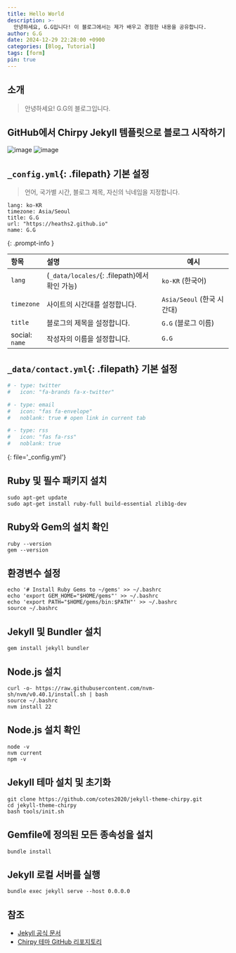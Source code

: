 ```yaml
---
title: Hello World
description: >-
  안녕하세요, G.G입니다! 이 블로그에서는 제가 배우고 경험한 내용을 공유합니다.
author: G.G
date: 2024-12-29 22:28:00 +0900
categories: [Blog, Tutorial]
tags: [form]
pin: true
---
```


## 소개

> 안녕하세요! G.G의 블로그입니다.

## GitHub에서 Chirpy Jekyll 템플릿으로 블로그 시작하기

![image](https://github.com/user-attachments/assets/7e77c4a8-289f-462d-97fc-71cc92c225cc)
![image](https://github.com/user-attachments/assets/3d26ee42-9fd9-4923-937a-2922b844224a)

## `_config.yml`{: .filepath} 기본 설정

> 언어, 국가별 시간, 블로그 제목, 자신의 닉네임을 지정합니다.

```
lang: ko-KR
timezone: Asia/Seoul
title: G.G
url: "https://heaths2.github.io"
name: G.G
```

{: .prompt-info }
>
| **항목**                 | **설명**                                     | **예시**                 |
|:-------------------------|:---------------------------------------------|--------------------------|
| `lang`                   | (`_data/locales/`{: .filepath}에서 확인 가능) | `ko-KR` (한국어)         |
| `timezone`               | 사이트의 시간대를 설정합니다.                  | `Asia/Seoul` (한국 시간대)|
| `title`                  | 블로그의 제목을 설정합니다.                    | `G.G` (블로그 이름)      |
| social:<br>  `name`      | 작성자의 이름을 설정합니다.                    | `G.G`                   |

## `_data/contact.yml`{: .filepath} 기본 설정

> 

```yaml
# - type: twitter
#   icon: "fa-brands fa-x-twitter"

# - type: email
#   icon: "fas fa-envelope"
#   noblank: true # open link in current tab

# - type: rss
#   icon: "fas fa-rss"
#   noblank: true
```
{: file='_config.yml'}

## Ruby 및 필수 패키지 설치

```
sudo apt-get update
sudo apt-get install ruby-full build-essential zlib1g-dev
```

## Ruby와 Gem의 설치 확인

```
ruby --version
gem --version
```

## 환경변수 설정

```
echo '# Install Ruby Gems to ~/gems' >> ~/.bashrc
echo 'export GEM_HOME="$HOME/gems"' >> ~/.bashrc
echo 'export PATH="$HOME/gems/bin:$PATH"' >> ~/.bashrc
source ~/.bashrc
```

## Jekyll 및 Bundler 설치

```
gem install jekyll bundler
```

## Node.js 설치

```
curl -o- https://raw.githubusercontent.com/nvm-sh/nvm/v0.40.1/install.sh | bash
source ~/.bashrc
nvm install 22
```

## Node.js 설치 확인

```
node -v
nvm current
npm -v
```

## Jekyll 테마 설치 및 초기화

```
git clone https://github.com/cotes2020/jekyll-theme-chirpy.git
cd jekyll-theme-chirpy
bash tools/init.sh
```

## Gemfile에 정의된 모든 종속성을 설치

```
bundle install
```

## Jekyll 로컬 서버를 실행
```
bundle exec jekyll serve --host 0.0.0.0
```

## 참조
- [Jekyll 공식 문서](https://jekyllrb.com/docs/installation/)
- [Chirpy 테마 GitHub 리포지토리](https://github.com/cotes2020/jekyll-theme-chirpy)
